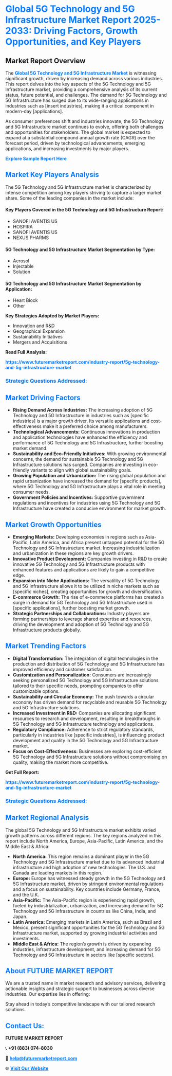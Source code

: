 <h1 style="color: #007BFF;">Global 5G Technology and 5G Infrastructure Market Report 2025-2033: Driving Factors, Growth Opportunities, and Key Players</h1>

<section id="overview">
<h2>Market Report Overview</h2>
<p>The <a href="https://www.futuremarketreport.com/industry-report/5g-technology-and-5g-infrastructure-market" style="color: #007BFF; text-decoration: none;"><strong>Global 5G Technology and 5G Infrastructure Market</strong></a> is witnessing significant growth, driven by increasing demand across various industries. This report delves into the key aspects of the 5G Technology and 5G Infrastructure market, providing a comprehensive analysis of its current status, future potential, and challenges. The demand for 5G Technology and 5G Infrastructure has surged due to its wide-ranging applications in industries such as [insert industries], making it a critical component in modern-day [applications].</p>
<p>As consumer preferences shift and industries innovate, the 5G Technology and 5G Infrastructure market continues to evolve, offering both challenges and opportunities for stakeholders. The global market is expected to expand at a substantial compound annual growth rate (CAGR) over the forecast period, driven by technological advancements, emerging applications, and increasing investments by major players.</p>
</section>

<section id="overview">
<p><a href="https://www.futuremarketreport.com/request-sample/reportId=35305" style="color: #007BFF; text-decoration: none;"><strong>Explore Sample Report Here</strong></a></p>
</section>

<section id="key-players">
<h2 style="color: #007BFF;">Market Key Players Analysis</h2>
<p>The 5G Technology and 5G Infrastructure market is characterized by intense competition among key players striving to capture a larger market share. Some of the leading companies in the market include:</p>
<h4>Key Players Covered in the 5G Technology and 5G Infrastructure Report:</h4>
<ul><li>SANOFI AVENTIS US</li><li>HOSPIRA</li><li>SANOFI AVENTIS US</li><li>NEXUS PHARMS</li></ul>
<h4>5G Technology and 5G Infrastructure Market Segmentation by Type:</h4>
<ul><li>Aerosol</li><li>Injectable</li><li>Solution</li></ul>

<h4>5G Technology and 5G Infrastructure Market Segmentation by Application:</h4>
<ul><li>Heart Block</li><li>Other</li></ul>
<p><strong>Key Strategies Adopted by Market Players:</strong></p>
<ul>
<li>Innovation and R&D</li>
<li>Geographical Expansion</li>
<li>Sustainability Initiatives</li>
<li>Mergers and Acquisitions</li>
</ul>
</section>

<section>
<p><strong>Read Full Analysis: </strong></p><a href="https://www.futuremarketreport.com/industry-report/5g-technology-and-5g-infrastructure-market" style="color: #007BFF; text-decoration: none;"><strong>https://www.futuremarketreport.com/industry-report/5g-technology-and-5g-infrastructure-market</strong></a>
<h3 style="color: #007BFF;">Strategic Questions Addressed:</h3>
</section>

<section id="driving-factors">
<h2 style="color: #007BFF;">Market Driving Factors</h2>
<ul>
<li><strong>Rising Demand Across Industries:</strong> The increasing adoption of 5G Technology and 5G Infrastructure in industries such as [specific industries] is a major growth driver. Its versatile applications and cost-effectiveness make it a preferred choice among manufacturers.</li>
<li><strong>Technological Advancements:</strong> Continuous innovations in production and application technologies have enhanced the efficiency and performance of 5G Technology and 5G Infrastructure, further boosting market demand.</li>
<li><strong>Sustainability and Eco-Friendly Initiatives:</strong> With growing environmental concerns, the demand for sustainable 5G Technology and 5G Infrastructure solutions has surged. Companies are investing in eco-friendly variants to align with global sustainability goals.</li>
<li><strong>Growing Population and Urbanization:</strong> The rising global population and rapid urbanization have increased the demand for [specific products], where 5G Technology and 5G Infrastructure plays a vital role in meeting consumer needs.</li>
<li><strong>Government Policies and Incentives:</strong> Supportive government regulations and incentives for industries using 5G Technology and 5G Infrastructure have created a conducive environment for market growth.</li>
</ul>
</section>

<section id="growth-opportunities">
<h2 style="color: #007BFF;">Market Growth Opportunities</h2>
<ul>
<li><strong>Emerging Markets:</strong> Developing economies in regions such as Asia-Pacific, Latin America, and Africa present untapped potential for the 5G Technology and 5G Infrastructure market. Increasing industrialization and urbanization in these regions are key growth drivers.</li>
<li><strong>Innovative Product Development:</strong> Companies investing in R&D to create innovative 5G Technology and 5G Infrastructure products with enhanced features and applications are likely to gain a competitive edge.</li>
<li><strong>Expansion into Niche Applications:</strong> The versatility of 5G Technology and 5G Infrastructure allows it to be utilized in niche markets such as [specific niches], creating opportunities for growth and diversification.</li>
<li><strong>E-commerce Growth:</strong> The rise of e-commerce platforms has created a surge in demand for 5G Technology and 5G Infrastructure used in [specific applications], further boosting market growth.</li>
<li><strong>Strategic Partnerships and Collaborations:</strong> Industry players are forming partnerships to leverage shared expertise and resources, driving the development and adoption of 5G Technology and 5G Infrastructure products globally.</li>
</ul>
</section>

<section id="trending-factors">
<h2 style="color: #007BFF;">Market Trending Factors</h2>
<ul>
<li><strong>Digital Transformation:</strong> The integration of digital technologies in the production and distribution of 5G Technology and 5G Infrastructure has improved efficiency and customer satisfaction.</li>
<li><strong>Customization and Personalization:</strong> Consumers are increasingly seeking personalized 5G Technology and 5G Infrastructure solutions tailored to their specific needs, prompting companies to offer customizable options.</li>
<li><strong>Sustainability and Circular Economy:</strong> The push towards a circular economy has driven demand for recyclable and reusable 5G Technology and 5G Infrastructure solutions.</li>
<li><strong>Increased Investment in R&D:</strong> Companies are allocating significant resources to research and development, resulting in breakthroughs in 5G Technology and 5G Infrastructure technology and applications.</li>
<li><strong>Regulatory Compliance:</strong> Adherence to strict regulatory standards, particularly in industries like [specific industries], is influencing product development and quality in the 5G Technology and 5G Infrastructure market.</li>
<li><strong>Focus on Cost-Effectiveness:</strong> Businesses are exploring cost-efficient 5G Technology and 5G Infrastructure solutions without compromising on quality, making the market more competitive.</li>
</ul>
</section>

<section>
<p><strong>Get Full Report: </strong></p><a href="https://www.futuremarketreport.com/industry-report/5g-technology-and-5g-infrastructure-market" style="color: #007BFF; text-decoration: none;"><strong>https://www.futuremarketreport.com/industry-report/5g-technology-and-5g-infrastructure-market</strong></a>
<h3 style="color: #007BFF;">Strategic Questions Addressed:</h3>
</section>


<section id="regional-analysis">
<h2 style="color: #007BFF;">Market Regional Analysis</h2>
<p>The global 5G Technology and 5G Infrastructure market exhibits varied growth patterns across different regions. The key regions analyzed in this report include North America, Europe, Asia-Pacific, Latin America, and the Middle East & Africa:</p>
<ul>
<li><strong>North America:</strong> This region remains a dominant player in the 5G Technology and 5G Infrastructure market due to its advanced industrial infrastructure and high adoption of new technologies. The U.S. and Canada are leading markets in this region.</li>
<li><strong>Europe:</strong> Europe has witnessed steady growth in the 5G Technology and 5G Infrastructure market, driven by stringent environmental regulations and a focus on sustainability. Key countries include Germany, France, and the U.K.</li>
<li><strong>Asia-Pacific:</strong> The Asia-Pacific region is experiencing rapid growth, fueled by industrialization, urbanization, and increasing demand for 5G Technology and 5G Infrastructure in countries like China, India, and Japan.</li>
<li><strong>Latin America:</strong> Emerging markets in Latin America, such as Brazil and Mexico, present significant opportunities for the 5G Technology and 5G Infrastructure market, supported by growing industrial activities and investments.</li>
<li><strong>Middle East & Africa:</strong> The region’s growth is driven by expanding industries, infrastructure development, and increasing demand for 5G Technology and 5G Infrastructure in sectors like [specific sectors].</li>
</ul>
</section>

<footer>
<h2 style="color: #007BFF;">About FUTURE MARKET REPORT</h2>
<p>We are a trusted name in market research and advisory services, delivering actionable insights and strategic support to businesses across diverse industries. Our expertise lies in offering:</p>

<p>Stay ahead in today’s competitive landscape with our tailored research solutions.</p>

<h2 style="color: #007BFF;">Contact Us:</h2>
<p><strong>FUTURE MARKET REPORT</strong></p>
<p>📞 <strong>+91 (883) 074-8030</strong></p>
<p>📧 <strong><a href="mailto:help@futuremarketreport.com" style="color: #007BFF;">help@futuremarketreport.com</a></strong></p>
<p>🌐 <strong><a href="https://www.futuremarketreport.com/" style="color: #007BFF;">Visit Our Website</a></strong></p>
</footer>